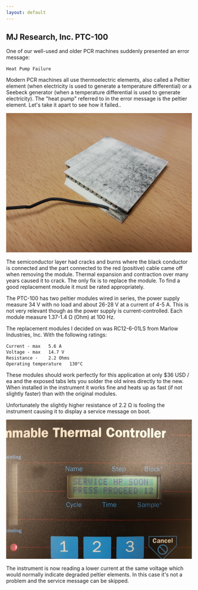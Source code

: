 ```yaml
---
layout: default
---
```

## MJ Research, Inc. PTC-100

One of our well-used and older PCR machines suddenly presented an error message:

```console
Heat Pump Failure
``` 

Modern PCR machines all use thermoelectric elements, also called a Peltier element (when electricity is used to generate
a temperature differential) or a Seebeck generator (when a temperature differential is used to generate electricity).
The "heat pump" referred to in the error message is the peltier element. Let's take it apart to see how it failed..

<center>
<img src="/repairs/ptc100.jpg" width="600">
</center>

The semiconductor layer had cracks and burns where the black conductor is connected and the part connected to the red (positive) cable came off
when removing the module. Thermal expansion and contraction over many years caused it to crack. The only fix is to replace the module.
To find a good replacement module it must be rated appropriately.

The PTC-100 has two peltier modules wired in series, the power supply measure 34 V with no load and about 26-28 V at a current of 4-5 A. This is not 
very relevant though as the power supply is current-controlled. Each module measure 1.37-1.4 &Omega; (Ohm) at 100 Hz.

The replacement modules I decided on was RC12-6-01LS from Marlow Industries, Inc. With the following ratings:

```console
Current - max	5.6 A	
Voltage - max	14.7 V	
Resistance -	2.2 Ohms	
Operating temperature	130°C
```
These modules should work perfectly for this application at only $36 USD / ea and the exposed tabs lets you solder the old wires directly to the new. When installed
in the instrument it works fine and heats up as fast (if not slightly faster) than with the original modules.

Unfortunately the slightly higher resistance of 2.2 &Omega; is fooling the instrument causing it to display a service message on boot.

<center>
<img src="/repairs/ptc100_1.jpg" width="600">
</center>

The instrument is now reading a lower current at the same voltage which would normally indicate degraded peltier elements. In this case it's not a problem and the
service message can be skipped.


